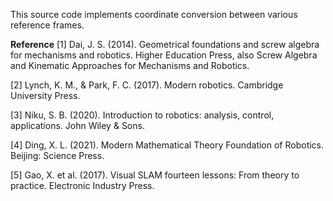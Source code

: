 This source code implements coordinate conversion between various reference frames.


**Reference**
[1]  Dai, J. S. (2014). Geometrical foundations and screw algebra for mechanisms and robotics. Higher Education Press, also Screw Algebra and Kinematic Approaches for Mechanisms and Robotics.

[2] Lynch, K. M., & Park, F. C. (2017). Modern robotics. Cambridge University Press.

[3] Niku, S. B. (2020). Introduction to robotics: analysis, control, applications. John Wiley & Sons.

[4] Ding, X. L. (2021). Modern Mathematical Theory Foundation of Robotics. Beijing: Science Press.

[5] Gao, X. et al. (2017). Visual SLAM fourteen lessons: From theory to practice. Electronic Industry Press.
